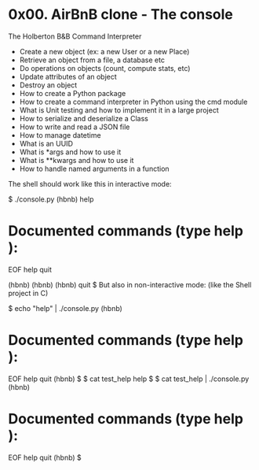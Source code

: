 # 0x00. AirBnB clone - The console
The Holberton B&B Command Interpreter
* Create a new object (ex: a new User or a new Place)
* Retrieve an object from a file, a database etc
* Do operations on objects (count, compute stats, etc)
* Update attributes of an object
* Destroy an object
* How to create a Python package
* How to create a command interpreter in Python using the cmd module
* What is Unit testing and how to implement it in a large project
* How to serialize and deserialize a Class
* How to write and read a JSON file
* How to manage datetime
* What is an UUID
* What is \*args and how to use it
* What is \*\*kwargs and how to use it
* How to handle named arguments in a function

The shell should work like this in interactive mode:

$ ./console.py
(hbnb) help

Documented commands (type help <topic>):
========================================
EOF  help  quit

(hbnb) 
(hbnb) 
(hbnb) quit
$
But also in non-interactive mode: (like the Shell project in C)

$ echo "help" | ./console.py
(hbnb)

 Documented commands (type help <topic>):
 ========================================
EOF  help  quit
(hbnb) 
$
$ cat test_help
help
$
$ cat test_help | ./console.py
(hbnb)

 Documented commands (type help <topic>):
 ========================================
EOF  help  quit
(hbnb) 
$
